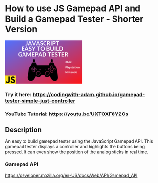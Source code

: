 # How to use JS Gamepad API and Build a Gamepad Tester - Shorter Version

[<img src="cover.png" width="50%" >](https://youtube.com/c/codingwithadam)

### Try it here: https://codingwith-adam.github.io/gamepad-tester-simple-just-controller

### YouTube Tutorial: https://youtu.be/UXTOXF8Y2Cs

## Description

An easy to build gamepad tester using the JavaScript Gamepad API. This gamepad tester displays a controller and highlights the buttons being pressed. It can even show the position of the analog sticks in real time.

### Gamepad API

https://developer.mozilla.org/en-US/docs/Web/API/Gamepad_API
